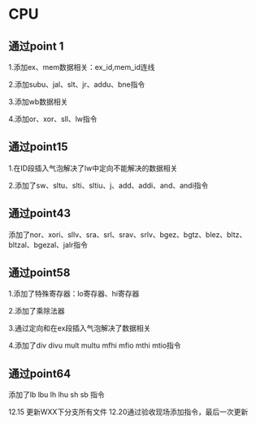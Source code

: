 # CPU

## 通过point 1
1.添加ex、mem数据相关：ex_id,mem_id连线

2.添加subu、jal、slt、jr、addu、bne指令

3.添加wb数据相关

4.添加or、xor、sll、lw指令


## 通过point15

1.在ID段插入气泡解决了lw中定向不能解决的数据相关

2.添加了sw、sltu、slti、sltiu、j、add、addi、and、andi指令

## 通过point43

添加了nor、xori、sllv、sra、srl、srav、srlv、bgez、bgtz、blez、bltz、bltzal、bgezal、jalr指令

## 通过point58

1.添加了特殊寄存器：lo寄存器、hi寄存器

2.添加了乘除法器

3.通过定向和在ex段插入气泡解决了数据相关

4.添加了div divu mult multu mfhi mfio mthi mtio指令

## 通过point64

添加了lb lbu lh lhu sh sb 指令

12.15 更新WXX下分支所有文件
12.20通过验收现场添加指令，最后一次更新
